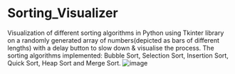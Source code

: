 # Sorting_Visualizer
Visualization of different sorting algorithms in Python using Tkinter library on a randomly generated array of numbers(depicted as bars of different
lengths) with a delay button to slow down & visualise the process. The sorting algorithms implemented: Bubble Sort, Selection Sort, Insertion Sort,
Quick Sort, Heap Sort and Merge Sort.
![image](https://user-images.githubusercontent.com/117257225/199416625-0d8c8dcf-1fb2-4379-a659-e3d0134851d7.png)
